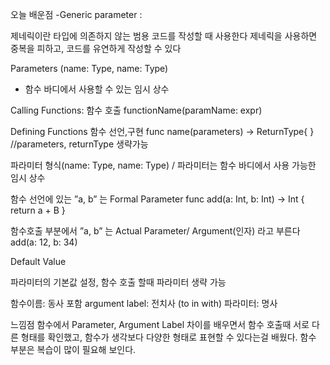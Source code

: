 오늘 배운점
-Generic parameter :

제네릭이란 타입에 의존하지 않는 범용 코드를 작성할 때 사용한다
제네릭을 사용하면 중복을 피하고, 코드를 유연하게 작성할 수 있다

Parameters
(name: Type, name: Type)
- 함수 바디에서 사용할 수 있는 임시 상수

Calling Functions: 함수 호출
functionName(paramName: expr)

Defining Functions 함수 선언,구현
func name(parameters) → ReturnType{ } //parameters, returnType 생략가능

파라미터 형식(name: Type, name: Type) / 파라미터는 함수 바디에서 사용 가능한 임시 상수

함수 선언에 있는 ”a, b” 는 Formal Parameter
func add(a: Int, b: Int) → Int {
return a + B
}

함수호출 부분에서 ”a, b” 는 Actual Parameter/ Argument(인자) 라고 부른다
add(a: 12, b: 34)

Default Value

파라미터의 기본값 설정, 함수 호출 할때 파라미터 생략 가능

함수이름: 동사 포함
argument label: 전치사 (to in with)
파라미터: 명사

느낌점
함수에서 Parameter, Argument Label 차이를 배우면서 함수 호출때 서로 다른 형태를 확인했고,
함수가 생각보다 다양한 형태로 표현할 수 있다는걸 배웠다. 함수 부분은 복습이 많이 필요해 보인다.
